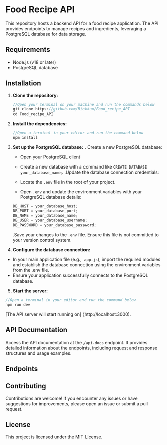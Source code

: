 # Food Recipe API

This repository hosts a backend API for a food recipe application. The API provides endpoints to manage recipes and ingredients, leveraging a PostgreSQL database for data storage.

## Requirements

- Node.js (v18 or later)
- PostgreSQL database

## Installation

1. **Clone the repository:**
   ```javascript
   //Open your terminal on your machine and run the commands below
   git clone https://github.com/Richkum/Food_recipe_API
   cd Food_recipe_API
   ```
2. **Install the dependencies:**
   ```javascript
   //Open a terminal in your editor and run the command below
   npm install
   ```
3. **Set up the PostgreSQL database:**
   . Create a new PostgreSQL database:

   - Open your PostgreSQL client
   - Create a new database with a command like `CREATE DATABASE your_database_name`;.
     .Update the database connection credentials:

   - Locate the `.env` file in the root of your project.
   - Open `.env` and update the environment variables with your PostgreSQL database details:

   ```javascript
   DB_HOST = your_database_host;
   DB_PORT = your_database_port;
   DB_NAME = your_database_name;
   DB_USER = your_database_username;
   DB_PASSWORD = your_database_password;
   ```

   .Save your changes to the `.env` file.
   Ensure this file is not committed to your version control system.

4. **Configure the database connection:**

- In your main application file (e.g.,` app.js`), import the required modules and establish the database connection using the environment variables from the .env file.
- Ensure your application successfully connects to the PostgreSQL database.

5. **Start the server:**

```javascript
//Open a terminal in your editor and run the command below
npm run dev
```

[The API server will start running on] (http://localhost:3000).

## API Documentation

Access the API documentation at the `/api-docs` endpoint. It provides detailed information about the endpoints, including request and response structures and usage examples.

## Endpoints

## Contributing

Contributions are welcome! If you encounter any issues or have suggestions for improvements, please open an issue or submit a pull request.

## License

This project is licensed under the MIT License.
